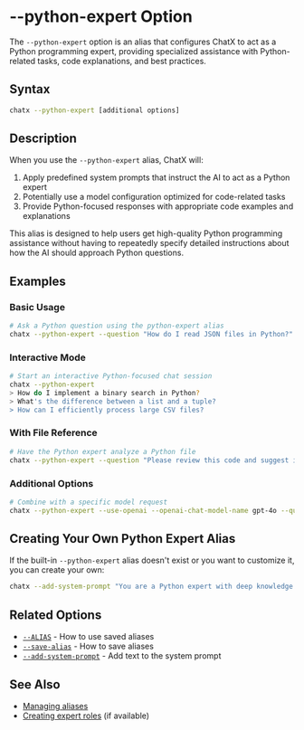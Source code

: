 # --python-expert Option

The `--python-expert` option is an alias that configures ChatX to act as a Python programming expert, providing specialized assistance with Python-related tasks, code explanations, and best practices.

## Syntax

```bash
chatx --python-expert [additional options]
```

## Description

When you use the `--python-expert` alias, ChatX will:

1. Apply predefined system prompts that instruct the AI to act as a Python expert
2. Potentially use a model configuration optimized for code-related tasks
3. Provide Python-focused responses with appropriate code examples and explanations

This alias is designed to help users get high-quality Python programming assistance without having to repeatedly specify detailed instructions about how the AI should approach Python questions.

## Examples

### Basic Usage

```bash
# Ask a Python question using the python-expert alias
chatx --python-expert --question "How do I read JSON files in Python?"
```

### Interactive Mode

```bash
# Start an interactive Python-focused chat session
chatx --python-expert
> How do I implement a binary search in Python?
> What's the difference between a list and a tuple?
> How can I efficiently process large CSV files?
```

### With File Reference

```bash
# Have the Python expert analyze a Python file
chatx --python-expert --question "Please review this code and suggest improvements" my_script.py
```

### Additional Options

```bash
# Combine with a specific model request
chatx --python-expert --use-openai --openai-chat-model-name gpt-4o --question "Explain Python decorators"
```

## Creating Your Own Python Expert Alias

If the built-in `--python-expert` alias doesn't exist or you want to customize it, you can create your own:

```bash
chatx --add-system-prompt "You are a Python expert with deep knowledge of the language, standard library, and ecosystem. Always provide practical code examples that follow PEP 8 style guidelines. Explain concepts clearly as if teaching an intermediate programmer." --save-alias python-expert
```

## Related Options

- [`--ALIAS`](/reference/cli/options/alias.md) - How to use saved aliases
- [`--save-alias`](/reference/cli/options/save-alias.md) - How to save aliases
- [`--add-system-prompt`](/reference/cli/options/add-system-prompt.md) - Add text to the system prompt

## See Also

- [Managing aliases](/advanced/aliases.md)
- [Creating expert roles](/tutorials/expert-roles.md) (if available)